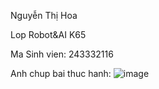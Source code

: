 Nguyễn Thị Hoa

Lop Robot&AI K65

Ma Sinh vien: 243332116

Anh chup bai thuc hanh:
![image](https://github.com/user-attachments/assets/0acab4b6-fe5b-4cd6-91ce-fe004dce4323)



